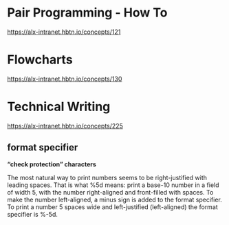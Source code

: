 # Pair Programming - How To
https://alx-intranet.hbtn.io/concepts/121

# Flowcharts
https://alx-intranet.hbtn.io/concepts/130

# Technical Writing
https://alx-intranet.hbtn.io/concepts/225


## format specifier
**“check protection” characters**

The most natural way to print numbers seems to be right-justified with leading spaces. That is what %5d means: print a base-10 number in a field of width 5, with the number right-aligned and front-filled with spaces.
To make the number left-aligned, a minus sign is added to the format specifier. To print a number 5 spaces wide and left-justified (left-aligned) the format specifier is %-5d.

